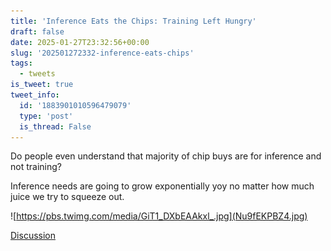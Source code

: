 ```yaml
---
title: 'Inference Eats the Chips: Training Left Hungry'
draft: false
date: 2025-01-27T23:32:56+00:00
slug: '202501272332-inference-eats-chips'
tags:
  - tweets
is_tweet: true
tweet_info:
  id: '1883901010596479079'
  type: 'post'
  is_thread: False
---
```




Do people even understand that majority of chip buys are for inference and not training? 

Inference needs are going to grow exponentially yoy no matter how much juice we try to squeeze out. 

![https://pbs.twimg.com/media/GiT1_DXbEAAkxl_.jpg](Nu9fEKPBZ4.jpg)

[Discussion](https://x.com/sytelus/status/1883901010596479079)
